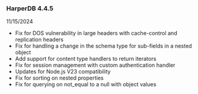 ### HarperDB 4.4.5
11/15/2024

* Fix for DOS vulnerability in large headers with cache-control and replication headers
* Fix for handling a change in the schema type for sub-fields in a nested object
* Add support for content type handlers to return iterators
* Fix for session management with custom authentication handler
* Updates for Node.js V23 compatibility
* Fix for sorting on nested properties
* Fix for querying on not_equal to a null with object values